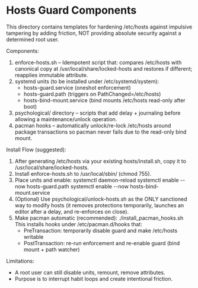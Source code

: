 Hosts Guard Components
======================

This directory contains templates for hardening /etc/hosts against impulsive tampering by adding friction, NOT providing absolute security against a determined root user.

Components:
1. enforce-hosts.sh – Idempotent script that: compares /etc/hosts with canonical copy at /usr/local/share/locked-hosts and restores if different; reapplies immutable attribute.
2. systemd units (to be installed under /etc/systemd/system):
   - hosts-guard.service (oneshot enforcement)
   - hosts-guard.path (triggers on PathChanged=/etc/hosts)
   - hosts-bind-mount.service (bind mounts /etc/hosts read-only after boot)
3. psychological/ directory – scripts that add delay + journaling before allowing a maintenance/unlock operation.
4. pacman hooks – automatically unlock/re-lock /etc/hosts around package transactions so pacman never fails due to the read-only bind mount.

Install Flow (suggested):
1. After generating /etc/hosts via your existing hosts/install.sh, copy it to /usr/local/share/locked-hosts.
2. Install enforce-hosts.sh to /usr/local/sbin/ (chmod 755).
3. Place units and enable:
      systemctl daemon-reload
      systemctl enable --now hosts-guard.path
      systemctl enable --now hosts-bind-mount.service
4. (Optional) Use psychological/unlock-hosts.sh as the ONLY sanctioned way to modify hosts (it removes protections temporarily, launches an editor after a delay, and re-enforces on close).
5. Make pacman automatic (recommended):
      ./install_pacman_hooks.sh
   This installs hooks under /etc/pacman.d/hooks that:
      - PreTransaction: temporarily disable guard and make /etc/hosts writable
      - PostTransaction: re-run enforcement and re-enable guard (bind mount + path watcher)

Limitations:
- A root user can still disable units, remount, remove attributes.
- Purpose is to interrupt habit loops and create intentional friction.
